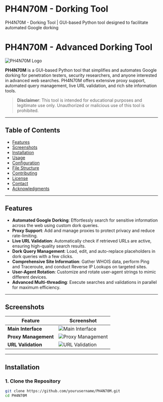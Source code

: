 # PH4N70M - Dorking Tool
PH4N70M - Dorking Tool | GUI-based Python tool designed to facilitate automated Google dorking
# **PH4N70M - Advanced Dorking Tool**
![PH4N70M Logo](https://path-to-your-logo.png) <!-- Optional: Add a logo image -->

**PH4N70M** is a GUI-based Python tool that simplifies and automates Google dorking for penetration testers, security researchers, and anyone interested in advanced web searches. PH4N70M offers extensive proxy support, automated query management, live URL validation, and rich site information tools.

> **Disclaimer**: This tool is intended for educational purposes and legitimate use only. Unauthorized or malicious use of this tool is prohibited.

---

## **Table of Contents**

- [Features](#features)
- [Screenshots](#screenshots)
- [Installation](#installation)
- [Usage](#usage)
- [Configuration](#configuration)
- [File Structure](#file-structure)
- [Contributing](#contributing)
- [License](#license)
- [Contact](#contact)
- [Acknowledgments](#acknowledgments)

---

## **Features**

- **Automated Google Dorking**: Effortlessly search for sensitive information across the web using custom dork queries.
- **Proxy Support**: Add and manage proxies to protect privacy and reduce rate-limiting.
- **Live URL Validation**: Automatically check if retrieved URLs are active, ensuring high-quality search results.
- **Dork Query Management**: Load, edit, and auto-replace placeholders in dork queries with a few clicks.
- **Comprehensive Site Information**: Gather WHOIS data, perform Ping and Traceroute, and conduct Reverse IP Lookups on targeted sites.
- **User-Agent Rotation**: Customize and rotate user-agent strings to mimic different devices.
- **Advanced Multi-threading**: Execute searches and validations in parallel for maximum efficiency.

---

## **Screenshots**

| Feature         | Screenshot |
|-----------------|------------|
| **Main Interface** | ![Main Interface](https://path-to-main-interface-screenshot.png) |
| **Proxy Management** | ![Proxy Management](https://path-to-proxy-screenshot.png) |
| **URL Validation** | ![URL Validation](https://path-to-url-validation-screenshot.png) |

---

## **Installation**

### **1. Clone the Repository**

```bash
git clone https://github.com/yourusername/PH4N70M.git
cd PH4N70M



